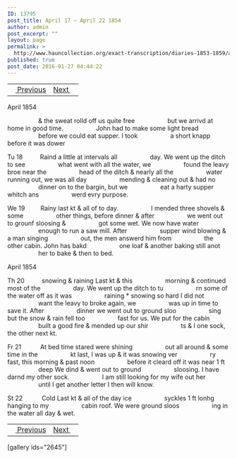 ```yaml
---
ID: 13795
post_title: April 17 – April 22 1854
author: admin
post_excerpt: ""
layout: page
permalink: >
  http://www.hauncollection.org/exact-transcription/diaries-1853-1859/april-17-april-22-1854/
published: true
post_date: 2016-01-27 04:44:22
---
```

<table style="width: 100%;" align="center">
<tbody>
<tr>
<td><a href="http://www.hauncollection.org/diaries-1853-1859/april-15-april-17-1854/"><img src="https://lh3.googleusercontent.com/-EFJpxxNiPNw/VqgtWBCZrMI/AAAAAAAAAFU/WfY4lPFWWkg/s800-Ic42/Soeb-Plain-Arrows-8-10px.png" alt="" width="10" height="10" /> Previous</a></td>
<td style="text-align: right;"><a href="http://www.hauncollection.org/diaries-1853-1859/april-23-april-27-1854/">Next <img src="https://lh3.googleusercontent.com/-67k0cYlpXHw/VqgtWKz1MXI/AAAAAAAAAFU/k9PW_Piyurk/s800-Ic42/Soeb-Plain-Arrows-5-10px.png" alt="" width="10" height="10" /></a></td>
</tr>
</tbody>
</table>
April 1854

<span style="margin-left: 70px;">&amp; the sweat rolld off us quite free
<span style="margin-left: 70px;">but we arrivd at home in good time.
<span style="margin-left: 70px;">John had to make some light bread
<span style="margin-left: 70px;">before we could eat supper. I took
<span style="margin-left: 70px;">a short knapp before it was dower</span></span></span></span></span>

Tu 18          Raind a little at intervals all
<span style="margin-left: 70px;">day. We went up the ditch to see
<span style="margin-left: 70px;">what went with all the water, we
<span style="margin-left: 70px;">found the leavy broe near the
<span style="margin-left: 70px;">head of the ditch &amp; nearly all the
<span style="margin-left: 70px;">water running out, we was all day
<span style="margin-left: 70px;">mending &amp; cleaning out &amp; had no
<span style="margin-left: 70px;">dinner on to the bargin, but we
<span style="margin-left: 70px;">eat a harty supper whitch ans
<span style="margin-left: 70px;">werd evry purpose.</span></span></span></span></span></span></span></span></span>

We 19         Rainy last kt &amp; all of to day.
<span style="margin-left: 70px;">I mended three shovels &amp; some
<span style="margin-left: 70px;">other things, before dinner &amp; after
<span style="margin-left: 70px;">we went out to grounf sloosing &amp;
<span style="margin-left: 70px;">got some wet. We now have water
<span style="margin-left: 70px;">enough to run a saw mill. After
<span style="margin-left: 70px;">supper wind blowing &amp; a man singing
<span style="margin-left: 70px;">out, the men answerd him from
<span style="margin-left: 70px;">the other cabin. John has bakd
<span style="margin-left: 70px;">one loaf &amp; another baking still anot
<span style="margin-left: 70px;">her to bake &amp; then to bed.</span></span></span></span></span></span></span></span></span></span>

April 1854

Th 20          snowing &amp; raining Last kt &amp; this
<span style="margin-left: 70px;">morning &amp; continued most of the
<span style="margin-left: 70px;">day. We went up the ditch to tu
<span style="margin-left: 70px;">rn some of the water off as it was
<span style="margin-left: 70px;">raining * snowing so hard I did not
<span style="margin-left: 70px;">want the leavy to broke again, we
<span style="margin-left: 70px;">was up in time to save it. After
<span style="margin-left: 70px;">dinner we went out to ground sloo
<span style="margin-left: 70px;">sing but the snow &amp; rain fell too
<span style="margin-left: 70px;">fast for us. We put for the cabin
<span style="margin-left: 70px;">built a good fire &amp; mended up our shir
<span style="margin-left: 70px;">ts &amp; I one sock, the other next kt.</span></span></span></span></span></span></span></span></span></span></span>

Fr 21           At bed time stared were shining
<span style="margin-left: 70px;">out all around &amp; some time in the
<span style="margin-left: 70px;">kt last, I was up &amp; it was snowing ver
<span style="margin-left: 70px;">ry fast, this morning &amp; past noon
<span style="margin-left: 70px;">before it cleard off it was near 1 ft
<span style="margin-left: 70px;">deep We dind &amp; went out to ground
<span style="margin-left: 70px;">sloosing. I have darnd my other sock.
<span style="margin-left: 70px;">I am still looking for my wife out her
<span style="margin-left: 70px;">until I get another letter I then will know.

St 22           Cold Last kt &amp; all of the day ice
<span style="margin-left: 70px;">syckles 1 ft lonhg hanging to my
<span style="margin-left: 70px;">cabin roof. We were ground sloos
<span style="margin-left: 70px;">ing in the water all day &amp; wet.</span></span></span></span></span></span></span></span></span></span></span>
<table style="width: 100%;" align="center">
<tbody>
<tr>
<td><a href="http://www.hauncollection.org/diaries-1853-1859/april-15-april-17-1854/"><img src="https://lh3.googleusercontent.com/-EFJpxxNiPNw/VqgtWBCZrMI/AAAAAAAAAFU/WfY4lPFWWkg/s800-Ic42/Soeb-Plain-Arrows-8-10px.png" alt="" width="10" height="10" /> Previous</a></td>
<td style="text-align: right;"><a href="http://www.hauncollection.org/diaries-1853-1859/april-23-april-27-1854/">Next <img src="https://lh3.googleusercontent.com/-67k0cYlpXHw/VqgtWKz1MXI/AAAAAAAAAFU/k9PW_Piyurk/s800-Ic42/Soeb-Plain-Arrows-5-10px.png" alt="" width="10" height="10" /></a></td>
</tr>
</tbody>
</table>
[gallery ids="2645"]